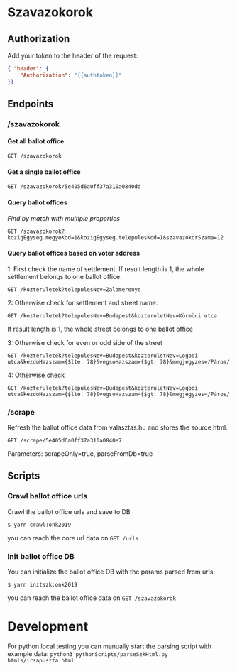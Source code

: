 # Szavazokorok

## Authorization

Add your token to the header of the request:

```json
{ "header": {
	"Authorization": "{{authtoken}}"
}}
```

## Endpoints

### /szavazokorok

#### Get all ballot office

`GET /szavazokorok`

#### Get a single ballot office

`GET /szavazokorok/5e405d6a0ff37a310a0840dd`

#### Query ballot offices

*Find by match with multiple properties*

`GET /szavazokorok?kozigEgyseg.megyeKod=1&kozigEgyseg.telepulesKod=1&szavazokorSzama=12`


#### Query ballot offices based on voter address

1: First check the name of settlement. If result length is 1, the whole settlement belongs to one ballot office.

`GET /kozteruletek?telepulesNev=Zalamerenye`

2: Otherwise check for settlement and street name. 

`GET /kozteruletek?telepulesNev=Budapest&kozteruletNev=Körmöci utca`

If result length is 1, the whole street belongs to one ballot office

3: Otherwise check for even or odd side of the street

`GET /kozteruletek?telepulesNev=Budapest&kozteruletNev=Logodi utca&kezdoHazszam={$lte: 78}&vegsoHazszam={$gt: 78}&megjegyzes=/Páros/`


4: Otherwise check 

`GET /kozteruletek?telepulesNev=Budapest&kozteruletNev=Logodi utca&kezdoHazszam={$lte: 78}&vegsoHazszam={$gt: 78}&megjegyzes=/Páros/`


### /scrape

Refresh the ballot office data from valasztas.hu and stores the source html.

`GET /scrape/5e405d6a0ff37a310a0840e7`

Parameters: scrapeOnly=true, parseFromDb=true


## Scripts

### Crawl ballot office urls

Crawl the ballot office urls and save to DB

`$ yarn crawl:onk2019`

you can reach the core url data on `GET /urls`

### Init ballot office DB

You can initialize the ballot office DB with the params parsed from urls:

`$ yarn initszk:onk2019`

you can reach the ballot office data on `GET /szavazokorok`


# Development

For python local testing you can manually start the parsing script with example data:
`python3 pythonScripts/parseSzkHtml.py htmls/irsapuszta.html`